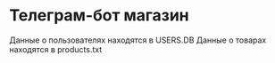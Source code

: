 # Телеграм-бот магазин
Данные о пользователях находятся в USERS.DB
Данные о товарах находятся в products.txt
